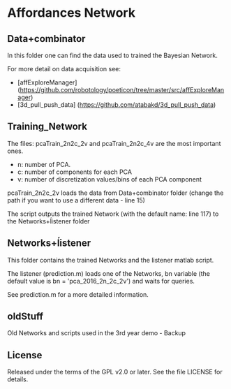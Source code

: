 Affordances Network
==========

## Data+combinator

In this folder one can find the data used to trained the Bayesian Network. 

For more detail on data acquisition see:

- [affExploreManager] (https://github.com/robotology/poeticon/tree/master/src/affExploreManager)
- [3d_pull_push_data] (https://github.com/atabakd/3d_pull_push_data)

## Training_Network
The files: pcaTrain_2n2c_2v and pcaTrain_2n2c_4v are the most important ones.

- n: number of PCA. 
- c: number of components for each PCA
- v: number of discretization values/bins of each PCA component

pcaTrain_2n2c_2v loads the data from Data+combinator folder (change the path if you want to use a different data - line 15)

The script outputs the trained Network (with the default name: line 117) to the Networks+ĺistener folder

## Networks+ĺistener

This folder contains the trained Networks and the listener matlab script.

The listener (prediction.m) loads one of the Networks, bn variable (the default value is bn = 'pca_2016_2n_2c_2v') and waits for queries. 

See prediction.m for a more detailed information.

## oldStuff

Old Networks and scripts used in the 3rd year demo - Backup

## License

Released under the terms of the GPL v2.0 or later. See the file LICENSE for details.

